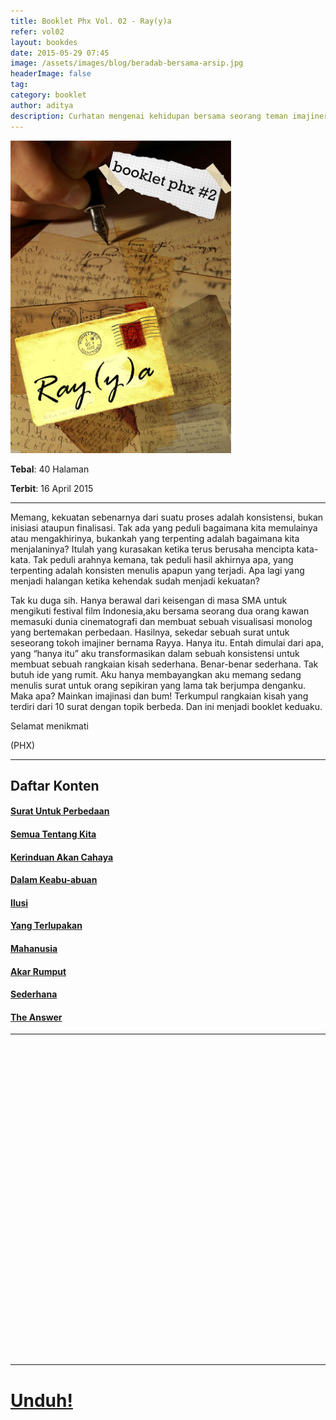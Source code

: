 ```yaml
---
title: Booklet Phx Vol. 02 - Ray(y)a
refer: vol02
layout: bookdes
date: 2015-05-29 07:45
image: /assets/images/blog/beradab-bersama-arsip.jpg
headerImage: false
tag:
category: booklet
author: aditya
description: Curhatan mengenai kehidupan bersama seorang teman imajiner
---
```


<img class="image" src="/assets/images/cover/booklet2.jpg" alt="__" height="500px">

__Tebal__: 40 Halaman

__Terbit__: 16 April 2015

***

Memang, kekuatan sebenarnya dari suatu proses adalah konsistensi, bukan inisiasi ataupun finalisasi. Tak ada yang peduli bagaimana kita memulainya atau mengakhirinya, bukankah yang terpenting adalah bagaimana kita menjalaninya? Itulah yang kurasakan ketika terus berusaha mencipta kata-kata. Tak peduli arahnya kemana, tak peduli hasil akhirnya apa, yang terpenting adalah konsisten menulis apapun yang terjadi. Apa lagi yang menjadi halangan ketika kehendak sudah menjadi kekuatan?

Tak ku duga sih. Hanya berawal dari keisengan di masa SMA untuk mengikuti festival film Indonesia,aku bersama seorang dua orang kawan memasuki dunia cinematografi dan membuat sebuah visualisasi monolog yang bertemakan perbedaan. Hasilnya, sekedar sebuah surat untuk seseorang tokoh imajiner bernama Rayya. Hanya itu. Entah dimulai dari apa, yang “hanya itu” aku transformasikan dalam sebuah konsistensi untuk membuat sebuah rangkaian kisah sederhana. Benar-benar sederhana. Tak butuh ide yang rumit. Aku hanya membayangkan aku memang sedang menulis surat untuk orang sepikiran yang lama tak berjumpa denganku. Maka apa? Mainkan imajinasi dan bum! Terkumpul rangkaian kisah yang terdiri dari 10 surat dengan topik berbeda. Dan ini menjadi booklet keduaku.

Selamat menikmati

(PHX)

***

## Daftar Konten

#### [Surat Untuk Perbedaan][1]

#### [Semua Tentang Kita][2]

#### [Kerinduan Akan Cahaya][3]

#### [Dalam Keabu-abuan][4]

#### [Ilusi][5]

#### [Yang Terlupakan][6]

#### [Mahanusia][7]

#### [Akar Rumput][8]

#### [Sederhana][9]

#### [The Answer][10]

[1]: http://phoenixfin.me/dear-rayya-1
[2]: http://phoenixfin.me/dear-rayya-2
[3]: http://phoenixfin.me/dear-rayya-3
[4]: http://phoenixfin.me/dear-rayya-4
[5]: http://phoenixfin.me/dear-rayya-5
[6]: http://phoenixfin.me/dear-rayya-6
[7]: http://phoenixfin.me/dear-rayya-7
[8]: http://phoenixfin.me/dear-rayya-8
[9]: http://phoenixfin.me/dear-rayya-9
[10]: http://phoenixfin.me/dear-rayya-10

***

<div data-configid="7319434/43537309" style="width:100%; height:500px;" class="issuuembed"></div>
<script type="text/javascript" src="//e.issuu.com/embed.js" async="true"></script>

***

# [Unduh!][akses]

[akses]: https://www.dropbox.com/s/e3fhfm8yohy9gsj/%232%20Ray%28y%29a.pdf?dl=0

